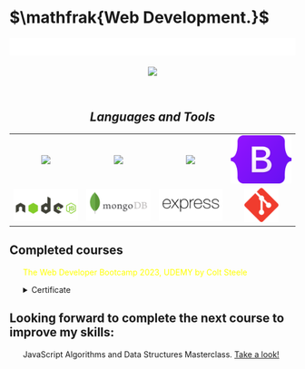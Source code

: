 <h1>$\mathfrak{Web Development.}$</h1>


<img src="testsvg.svg">

<div align="center">
<p align="center"><img align="center" src="https://profile-counter.glitch.me/{JuanAgustinBruno}/count.svg" /></p> 
<br>
</div>


<h2 align='center'><i>Languages and Tools</i></h2>

<table width="100">
<tr>
    <td align='center' width="190">
        <img src="https://raw.githubusercontent.com/abrahamcalf/programming-languages-logos/e1be48ad2dffe3e6e0e24fdefa9e740167fb2315/src/html/html.svg">
    </td>
    <td align='center' width="190">
        <img src="https://raw.githubusercontent.com/abrahamcalf/programming-languages-logos/e1be48ad2dffe3e6e0e24fdefa9e740167fb2315/src/css/css.svg" width="60">
    </td>
    <td align='center' width="190">
        <img src="https://github.com/abranhe/programming-languages-logos/blob/master/src/javascript/javascript.svg" width="60">
    </td>
     <td align='center' width="190">
        <img src="bootstrap.svg">
    </td>
</tr>
<tr>
    <td align='center' width="190">
        <img src="nodejs-ar21.svg">
    </td>
     <td align='center' width="190">
         <img src="mongodb-ar21.svg">
    </td>
    <td align='center' width="190">
         <img src="express.svg">
    </td>
    <td align='center'>
        <img src="git.svg" width="60">
    </td>
</tr>
</table>

<h2>Completed courses</h2>


<div>
  <ul style="color: yellow;">The Web Developer Bootcamp 2023, UDEMY by Colt Steele</ul>
  <ul><details><summary>Certificate</summary>
        <ul><a href="https://udemy-certificate.s3.amazonaws.com/image/UC-a7a2691d-3451-4633-8663-6580b2e83f77.jpg?v=1676033322000">
              <img style="width: 400px; height: 300px;"src="https://udemy-certificate.s3.amazonaws.com/image/UC-a7a2691d-3451-4633-8663-6580b2e83f77.jpg?v=1676033322000" alt="">
            </a>
        </ul>

  <ul><a href="https://www.udemy.com/certificate/UC-a7a2691d-3451-4633-8663-6580b2e83f77/">Certificate source link</a></ul>
  </details> </ul>
 
</div>

<h2>Looking forward to complete the next course to improve my skills: </h2>

<ul>JavaScript Algorithms and Data Structures Masterclass. <a href="https://www.udemy.com/course/js-algorithms-and-data-structures-masterclass">Take a look!</a></ul>



